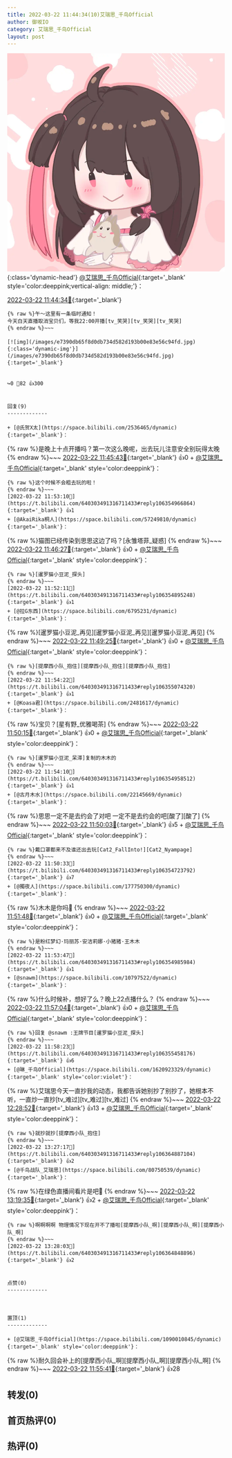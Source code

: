 ```yaml
---
title: 2022-03-22 11:44:34(10)艾瑞思_千鸟Official
author: 御坂IO
category: 艾瑞思_千鸟Official
layout: post
---
```


![img](/images/7e08840c56f251de28bdf766b647bd5fe9a5d50a.jpg){:class='dynamic-head'}
[@艾瑞思_千鸟Official](https://space.bilibili.com/1090010845/dynamic){:target='_blank' style='color:deeppink;vertical-align: middle;'}：

[2022-03-22 11:44:34🔗](https://t.bilibili.com/640303491316711433){:target='_blank'}

~~~
{% raw %}午～这里有一条临时通知！
今天白天直播取消宝贝们，等我22:00开播[tv_笑哭][tv_笑哭][tv_笑哭]
{% endraw %}~~~

[![img](/images/e7390db65f8d0db734d582d193b00e83e56c94fd.jpg){:class='dynamic-img'}](/images/e7390db65f8d0db734d582d193b00e83e56c94fd.jpg){:target='_blank'}


↪️0 💬82 👍300


回复(9)
-------------

+ [@氏贺X太](https://space.bilibili.com/2536465/dynamic){:target='_blank'}：
~~~
{% raw %}是晚上十点开播吗？第一次这么晚呢，出去玩儿注意安全别玩得太晚
{% endraw %}~~~
[2022-03-22 11:45:43🔗](https://t.bilibili.com/640303491316711433#reply106354249328){:target='_blank'} 👍0
    + [@艾瑞思_千鸟Official](https://space.bilibili.com/1090010845/dynamic){:target='_blank' style='color:deeppink'}：
~~~
{% raw %}这个时候不会粗去玩的啦！
{% endraw %}~~~
[2022-03-22 11:53:10🔗](https://t.bilibili.com/640303491316711433#reply106354966864){:target='_blank'} 👍1
+ [@AkaiRika桐人](https://space.bilibili.com/57249810/dynamic){:target='_blank'}：
~~~
{% raw %}猫图已经传染到思思这边了吗？[永雏塔菲_疑惑]
{% endraw %}~~~
[2022-03-22 11:46:27🔗](https://t.bilibili.com/640303491316711433#reply106354328192){:target='_blank'} 👍0
    + [@艾瑞思_千鸟Official](https://space.bilibili.com/1090010845/dynamic){:target='_blank' style='color:deeppink'}：
~~~
{% raw %}[暹罗猫小豆泥_探头]
{% endraw %}~~~
[2022-03-22 11:52:11🔗](https://t.bilibili.com/640303491316711433#reply106354895248){:target='_blank'} 👍1
+ [@拉G东西](https://space.bilibili.com/6795231/dynamic){:target='_blank'}：
~~~
{% raw %}[暹罗猫小豆泥_再见][暹罗猫小豆泥_再见][暹罗猫小豆泥_再见]
{% endraw %}~~~
[2022-03-22 11:49:25🔗](https://t.bilibili.com/640303491316711433#reply106354586128){:target='_blank'} 👍0
    + [@艾瑞思_千鸟Official](https://space.bilibili.com/1090010845/dynamic){:target='_blank' style='color:deeppink'}：
~~~
{% raw %}[提摩西小队_抱住][提摩西小队_抱住][提摩西小队_抱住]
{% endraw %}~~~
[2022-03-22 11:54:22🔗](https://t.bilibili.com/640303491316711433#reply106355074320){:target='_blank'} 👍1
+ [@Koasa君](https://space.bilibili.com/2481617/dynamic){:target='_blank'}：
~~~
{% raw %}宝贝？[星有野_优雅喝茶]
{% endraw %}~~~
[2022-03-22 11:50:15🔗](https://t.bilibili.com/640303491316711433#reply106354613536){:target='_blank'} 👍0
    + [@艾瑞思_千鸟Official](https://space.bilibili.com/1090010845/dynamic){:target='_blank' style='color:deeppink'}：
~~~
{% raw %}[暹罗猫小豆泥_呆滞]复制的木木的
{% endraw %}~~~
[2022-03-22 11:54:10🔗](https://t.bilibili.com/640303491316711433#reply106354958512){:target='_blank'} 👍1
+ [@古月木水](https://space.bilibili.com/22145669/dynamic){:target='_blank'}：
~~~
{% raw %}思思一定不是去约会了对吧 一定不是去约会的吧[酸了][酸了]
{% endraw %}~~~
[2022-03-22 11:50:03🔗](https://t.bilibili.com/640303491316711433#reply106354666272){:target='_blank'} 👍5
    + [@艾瑞思_千鸟Official](https://space.bilibili.com/1090010845/dynamic){:target='_blank' style='color:deeppink'}：
~~~
{% raw %}戴口罩都来不及谁还出去玩[Cat2_FallInto!][Cat2_Nyampage]
{% endraw %}~~~
[2022-03-22 11:50:33🔗](https://t.bilibili.com/640303491316711433#reply106354723792){:target='_blank'} 👍7
+ [@獨夜人](https://space.bilibili.com/177750300/dynamic){:target='_blank'}：
~~~
{% raw %}木木是你吗👀
{% endraw %}~~~
[2022-03-22 11:51:48🔗](https://t.bilibili.com/640303491316711433#reply106354882752){:target='_blank'} 👍0
    + [@艾瑞思_千鸟Official](https://space.bilibili.com/1090010845/dynamic){:target='_blank' style='color:deeppink'}：
~~~
{% raw %}是粉红梦幻·玛丽苏·安洁莉娜·小猪猪·王木木
{% endraw %}~~~
[2022-03-22 11:53:47🔗](https://t.bilibili.com/640303491316711433#reply106354985984){:target='_blank'} 👍1
+ [@snawm](https://space.bilibili.com/10797522/dynamic){:target='_blank'}：
~~~
{% raw %}什么时候补，想好了么？晚上22点播什么？
{% endraw %}~~~
[2022-03-22 11:57:04🔗](https://t.bilibili.com/640303491316711433#reply106355248720){:target='_blank'} 👍0
    + [@艾瑞思_千鸟Official](https://space.bilibili.com/1090010845/dynamic){:target='_blank' style='color:deeppink'}：
~~~
{% raw %}回复 @snawm :王牌节目[暹罗猫小豆泥_探头]
{% endraw %}~~~
[2022-03-22 11:58:23🔗](https://t.bilibili.com/640303491316711433#reply106355458176){:target='_blank'} 👍6
+ [@琳_千鸟Official](https://space.bilibili.com/1620923329/dynamic){:target='_blank' style='color:violet'}：
~~~
{% raw %}艾瑞思今天一直抄我的动态，我都告诉她别抄了别抄了，她根本不听，一直炒一直抄[tv_难过][tv_难过][tv_难过]
{% endraw %}~~~
[2022-03-22 12:28:52🔗](https://t.bilibili.com/640303491316711433#reply106358701728){:target='_blank'} 👍13
    + [@艾瑞思_千鸟Official](https://space.bilibili.com/1090010845/dynamic){:target='_blank' style='color:deeppink'}：
~~~
{% raw %}就抄就抄[提摩西小队_抱住]
{% endraw %}~~~
[2022-03-22 13:27:17🔗](https://t.bilibili.com/640303491316711433#reply106364887104){:target='_blank'} 👍2
+ [@千鸟战队_艾瑞思](https://space.bilibili.com/80750539/dynamic){:target='_blank'}：
~~~
{% raw %}在绿色直播间看片是吧👀
{% endraw %}~~~
[2022-03-22 13:19:35🔗](https://t.bilibili.com/640303491316711433#reply106364097664){:target='_blank'} 👍2
    + [@艾瑞思_千鸟Official](https://space.bilibili.com/1090010845/dynamic){:target='_blank' style='color:deeppink'}：
~~~
{% raw %}啊啊啊啊 物理情况下现在开不了播啦[提摩西小队_啊][提摩西小队_啊][提摩西小队_啊]
{% endraw %}~~~
[2022-03-22 13:28:03🔗](https://t.bilibili.com/640303491316711433#reply106364848896){:target='_blank'} 👍2


点赞(0)
-------------



置顶(1)
-------------

+ [@艾瑞思_千鸟Official](https://space.bilibili.com/1090010845/dynamic){:target='_blank' style='color:deeppink'}：
~~~
{% raw %}耐久回会补上的[提摩西小队_啊][提摩西小队_啊][提摩西小队_啊]
{% endraw %}~~~
[2022-03-22 11:55:41🔗](https://t.bilibili.com/640303491316711433#reply106355166144){:target='_blank'} 👍28


转发(0)
-------------



首页热评(0)
-------------



热评(0)
-------------



